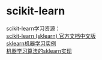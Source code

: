 # scikit-learn
scikit-learn学习资源：  
[scikit-learn (sklearn) 官方文档中文版](https://sklearn.apachecn.org/)  
[sklearn机器学习实例](https://blog.csdn.net/qq_27150893/article/details/80169736)  
[机器学习算法的sklearn实现](https://www.cnblogs.com/passion-sky/p/10325552.html)
